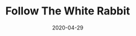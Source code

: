 ---
title: "Follow The White Rabbit" # apperared on a card component
date: 2020-04-29
description: Security & Hacking Research Blog. We enjoy what we do, and we love to share it. # apperared on a card component
weight: 1 # card ordering
link: https://fwhibbit.es/
pinned: true # appreared on a overview page.
---